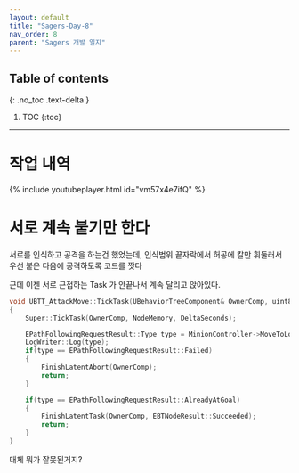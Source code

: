 ```yaml
---
layout: default
title: "Sagers-Day-8"
nav_order: 8
parent: "Sagers 개발 일지"
---
```


## Table of contents
{: .no_toc .text-delta }

1. TOC
{:toc}

---

# 작업 내역

{% include youtubeplayer.html id="vm57x4e7ifQ" %}

# 서로 계속 붙기만 한다

서로를 인식하고 공격을 하는건 했었는데, 인식범위 끝자락에서 허공에 칼만 휘둘러서 우선 붙은 다음에 공격하도록 코드를 짯다<br/>

근데 이젠 서로 근접하는 Task 가 안끝나서 계속 달리고 앉아있다.<br/>

```cpp
void UBTT_AttackMove::TickTask(UBehaviorTreeComponent& OwnerComp, uint8* NodeMemory, float DeltaSeconds)
{
	Super::TickTask(OwnerComp, NodeMemory, DeltaSeconds);

	EPathFollowingRequestResult::Type type = MinionController->MoveToLocation(TargetEnemy->GetActorLocation(), AttackRange, false);
	LogWriter::Log(type);
	if(type == EPathFollowingRequestResult::Failed)
	{
		FinishLatentAbort(OwnerComp);
		return;
	}

	if(type == EPathFollowingRequestResult::AlreadyAtGoal)
	{
		FinishLatentTask(OwnerComp, EBTNodeResult::Succeeded);
		return;
	}
}
```

대체 뭐가 잘못된거지?<br/>

